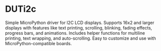# DUTi2c
 Simple MicroPython driver for I2C LCD displays. Supports 16x2 and larger displays with features like text printing, scrolling, blinking, fading effects, progress bars, and animations. Includes helper functions for multiline printing, text wrapping, and auto-scrolling. Easy to customize and use with MicroPython-compatible boards.
